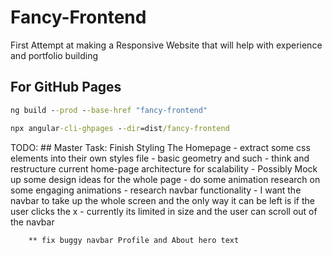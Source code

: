 # Fancy-Frontend
First Attempt at making a Responsive Website that will help with experience and portfolio building

## For GitHub Pages
```cmd
ng build --prod --base-href "fancy-frontend"

npx angular-cli-ghpages --dir=dist/fancy-frontend
```

TODO: 
    ## Master Task: Finish Styling The Homepage
        - extract some css elements into their own styles file
            - basic geometry and such
        - think and restructure current home-page architecture for scalability
        - Possibly Mock up some design ideas for the whole page
        - do some animation research on some engaging animations
        - research navbar functionality
            - I want the navbar to take up the whole screen and the only way it can be left is if the user clicks the x
                - currently its limited in size and the user can scroll out of the navbar

        ** fix buggy navbar Profile and About hero text
                


